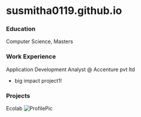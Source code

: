 # susmitha0119.github.io

### Education
Computer Science, Masters

### Work Experience
Application Development Analyst @ Accenture pvt ltd
- big impact project1!

### Projects
Ecolab
![ProfilePic](assets/ProfilePic.jpeg)
